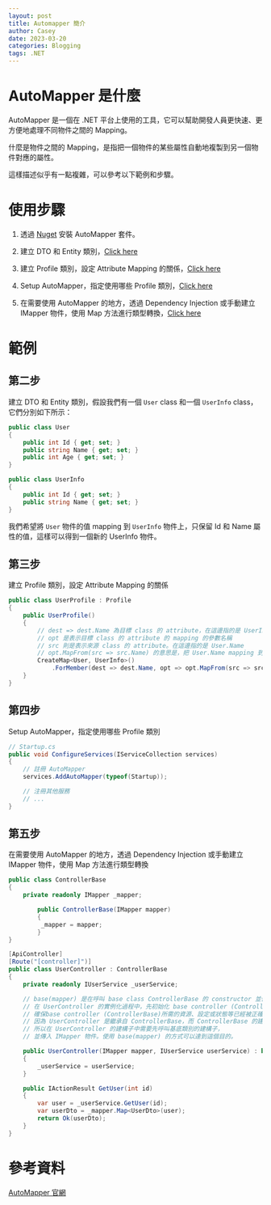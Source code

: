 ```yaml
---
layout: post
title: Automapper 簡介
author: Casey
date: 2023-03-20
categories: Blogging
tags: .NET
---
```


# AutoMapper 是什麼

AutoMapper 是一個在 .NET 平台上使用的工具，它可以幫助開發人員更快速、更方便地處理不同物件之間的 Mapping。

什麼是物件之間的 Mapping，是指把一個物件的某些屬性自動地複製到另一個物件對應的屬性。

這樣描述似乎有一點複雜，可以參考以下範例和步驟。

# 使用步驟

1. 透過 [Nuget](https://www.nuget.org/packages/automapper/) 安裝 AutoMapper 套件。

2. 建立 DTO 和 Entity 類別，[Click here](#第二步)

3. 建立 Profile 類別，設定 Attribute Mapping 的關係，[Click here](#第三步)

4. Setup AutoMapper，指定使用哪些 Profile 類別，[Click here](#第四步)

5. 在需要使用 AutoMapper 的地方，透過 Dependency Injection 或手動建立 IMapper 物件，使用 Map 方法進行類型轉換，[Click here](#第五步)

# 範例

## 第二步

建立 DTO 和 Entity 類別，假設我們有一個 `User` class 和一個 `UserInfo` class，它們分別如下所示：

```csharp
public class User
{
    public int Id { get; set; }
    public string Name { get; set; }
    public int Age { get; set; }
}

public class UserInfo
{
    public int Id { get; set; }
    public string Name { get; set; }
}
```

我們希望將 `User` 物件的值 mapping 到 `UserInfo` 物件上，只保留 Id 和 Name 屬性的值，這樣可以得到一個新的 UserInfo 物件。

## 第三步

建立 Profile 類別，設定 Attribute Mapping 的關係

```csharp
public class UserProfile : Profile
{
    public UserProfile()
    {
        // dest => dest.Name 為目標 class 的 attribute，在這邊指的是 UserInfo.Name
        // opt 是表示目標 class 的 attribute 的 mapping 的參數名稱
        // src 則是表示來源 class 的 attribute。在這邊指的是 User.Name
        // opt.MapFrom(src => src.Name) 的意思是，把 User.Name mapping 到 UserInfo.Name
        CreateMap<User, UserInfo>()
            .ForMember(dest => dest.Name, opt => opt.MapFrom(src => src.Name));
    }
}
```

## 第四步

Setup AutoMapper，指定使用哪些 Profile 類別

```csharp
// Startup.cs
public void ConfigureServices(IServiceCollection services)
{
    // 註冊 AutoMapper
    services.AddAutoMapper(typeof(Startup));

    // 注冊其他服務
    // ...
}
```

## 第五步

在需要使用 AutoMapper 的地方，透過 Dependency Injection 或手動建立 IMapper 物件，使用 Map 方法進行類型轉換

```csharp
public class ControllerBase
{
    private readonly IMapper _mapper;

		public ControllerBase(IMapper mapper)
		{
	     _mapper = mapper;
		}
}
```

```csharp
[ApiController]
[Route("[controller]")]
public class UserController : ControllerBase
{
    private readonly IUserService _userService;

    // base(mapper) 是在呼叫 base class ControllerBase 的 constructor 並傳入 mapper 參數，
    // 在 UserController 的實例化過程中，先初始化 base controller (ControllerBase) 的部分，
    // 確保base controller (ControllerBase)所需的資源、設定或狀態等已經被正確初始化。
    // 因為 UserController 是繼承自 ControllerBase，而 ControllerBase 的建構子需要一個 IMapper 物件，
    // 所以在 UserController 的建構子中需要先呼叫基底類別的建構子，
    // 並傳入 IMapper 物件。使用 base(mapper) 的方式可以達到這個目的。

    public UserController(IMapper mapper, IUserService userService) : base(mapper)
    {
        _userService = userService;
    }

    public IActionResult GetUser(int id)
    {
        var user = _userService.GetUser(id);
        var userDto = _mapper.Map<UserDto>(user);
        return Ok(userDto);
    }
}
```

# 參考資料

[AutoMapper 官網](https://docs.automapper.org/en/latest/Getting-started.html)
